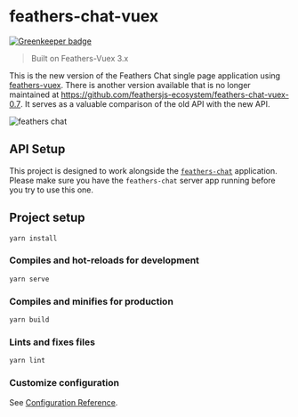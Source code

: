 # feathers-chat-vuex

[![Greenkeeper badge](https://badges.greenkeeper.io/feathersjs/feathers-chat-vuex.svg)](https://greenkeeper.io/)

> Built on Feathers-Vuex 3.x

This is the new version of the Feathers Chat single page application using [feathers-vuex](https://github.com/feathersjs-ecosystem/feathers-vuex).  There is another version available that is no longer maintained at https://github.com/feathersjs-ecosystem/feathers-chat-vuex-0.7.  It serves as a valuable comparison of the old API with the new API.

![feathers chat](https://docs.feathersjs.com/getting-started/assets/chat.gif)

## API Setup
This project is designed to work alongside the [`feathers-chat`](https://github.com/feathersjs/feathers-chat) application.  Please make sure you have the `feathers-chat` server app running before you try to use this one.


## Project setup
```
yarn install
```

### Compiles and hot-reloads for development
```
yarn serve
```

### Compiles and minifies for production
```
yarn build
```

### Lints and fixes files
```
yarn lint
```

### Customize configuration
See [Configuration Reference](https://cli.vuejs.org/config/).
